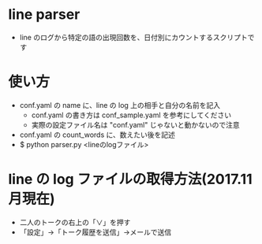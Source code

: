 # line parser
- line のログから特定の語の出現回数を、日付別にカウントするスクリプトです

# 使い方
- conf.yaml の name に、line の log 上の相手と自分の名前を記入
    - conf.yaml の書き方は conf_sample.yaml を参考にしてください
    - 実際の設定ファイル名は "conf.yaml" じゃないと動かないので注意
- conf.yaml の count_words に、数えたい後を記述
- $ python parser.py <lineのlogファイル>

# line の log ファイルの取得方法(2017.11月現在)
- 二人のトークの右上の「∨」を押す
- 「設定」→「トーク履歴を送信」→メールで送信